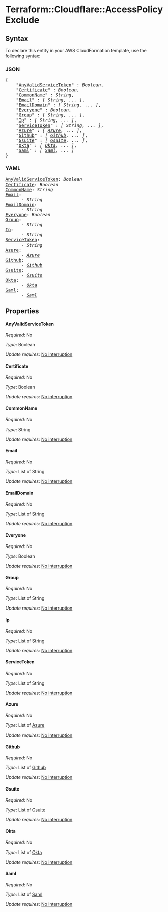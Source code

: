 # Terraform::Cloudflare::AccessPolicy Exclude

## Syntax

To declare this entity in your AWS CloudFormation template, use the following syntax:

### JSON

<pre>
{
    "<a href="#anyvalidservicetoken" title="AnyValidServiceToken">AnyValidServiceToken</a>" : <i>Boolean</i>,
    "<a href="#certificate" title="Certificate">Certificate</a>" : <i>Boolean</i>,
    "<a href="#commonname" title="CommonName">CommonName</a>" : <i>String</i>,
    "<a href="#email" title="Email">Email</a>" : <i>[ String, ... ]</i>,
    "<a href="#emaildomain" title="EmailDomain">EmailDomain</a>" : <i>[ String, ... ]</i>,
    "<a href="#everyone" title="Everyone">Everyone</a>" : <i>Boolean</i>,
    "<a href="#group" title="Group">Group</a>" : <i>[ String, ... ]</i>,
    "<a href="#ip" title="Ip">Ip</a>" : <i>[ String, ... ]</i>,
    "<a href="#servicetoken" title="ServiceToken">ServiceToken</a>" : <i>[ String, ... ]</i>,
    "<a href="#azure" title="Azure">Azure</a>" : <i>[ <a href="exclude-azure.md">Azure</a>, ... ]</i>,
    "<a href="#github" title="Github">Github</a>" : <i>[ <a href="exclude-github.md">Github</a>, ... ]</i>,
    "<a href="#gsuite" title="Gsuite">Gsuite</a>" : <i>[ <a href="exclude-gsuite.md">Gsuite</a>, ... ]</i>,
    "<a href="#okta" title="Okta">Okta</a>" : <i>[ <a href="exclude-okta.md">Okta</a>, ... ]</i>,
    "<a href="#saml" title="Saml">Saml</a>" : <i>[ <a href="exclude-saml.md">Saml</a>, ... ]</i>
}
</pre>

### YAML

<pre>
<a href="#anyvalidservicetoken" title="AnyValidServiceToken">AnyValidServiceToken</a>: <i>Boolean</i>
<a href="#certificate" title="Certificate">Certificate</a>: <i>Boolean</i>
<a href="#commonname" title="CommonName">CommonName</a>: <i>String</i>
<a href="#email" title="Email">Email</a>: <i>
      - String</i>
<a href="#emaildomain" title="EmailDomain">EmailDomain</a>: <i>
      - String</i>
<a href="#everyone" title="Everyone">Everyone</a>: <i>Boolean</i>
<a href="#group" title="Group">Group</a>: <i>
      - String</i>
<a href="#ip" title="Ip">Ip</a>: <i>
      - String</i>
<a href="#servicetoken" title="ServiceToken">ServiceToken</a>: <i>
      - String</i>
<a href="#azure" title="Azure">Azure</a>: <i>
      - <a href="exclude-azure.md">Azure</a></i>
<a href="#github" title="Github">Github</a>: <i>
      - <a href="exclude-github.md">Github</a></i>
<a href="#gsuite" title="Gsuite">Gsuite</a>: <i>
      - <a href="exclude-gsuite.md">Gsuite</a></i>
<a href="#okta" title="Okta">Okta</a>: <i>
      - <a href="exclude-okta.md">Okta</a></i>
<a href="#saml" title="Saml">Saml</a>: <i>
      - <a href="exclude-saml.md">Saml</a></i>
</pre>

## Properties

#### AnyValidServiceToken

_Required_: No

_Type_: Boolean

_Update requires_: [No interruption](https://docs.aws.amazon.com/AWSCloudFormation/latest/UserGuide/using-cfn-updating-stacks-update-behaviors.html#update-no-interrupt)

#### Certificate

_Required_: No

_Type_: Boolean

_Update requires_: [No interruption](https://docs.aws.amazon.com/AWSCloudFormation/latest/UserGuide/using-cfn-updating-stacks-update-behaviors.html#update-no-interrupt)

#### CommonName

_Required_: No

_Type_: String

_Update requires_: [No interruption](https://docs.aws.amazon.com/AWSCloudFormation/latest/UserGuide/using-cfn-updating-stacks-update-behaviors.html#update-no-interrupt)

#### Email

_Required_: No

_Type_: List of String

_Update requires_: [No interruption](https://docs.aws.amazon.com/AWSCloudFormation/latest/UserGuide/using-cfn-updating-stacks-update-behaviors.html#update-no-interrupt)

#### EmailDomain

_Required_: No

_Type_: List of String

_Update requires_: [No interruption](https://docs.aws.amazon.com/AWSCloudFormation/latest/UserGuide/using-cfn-updating-stacks-update-behaviors.html#update-no-interrupt)

#### Everyone

_Required_: No

_Type_: Boolean

_Update requires_: [No interruption](https://docs.aws.amazon.com/AWSCloudFormation/latest/UserGuide/using-cfn-updating-stacks-update-behaviors.html#update-no-interrupt)

#### Group

_Required_: No

_Type_: List of String

_Update requires_: [No interruption](https://docs.aws.amazon.com/AWSCloudFormation/latest/UserGuide/using-cfn-updating-stacks-update-behaviors.html#update-no-interrupt)

#### Ip

_Required_: No

_Type_: List of String

_Update requires_: [No interruption](https://docs.aws.amazon.com/AWSCloudFormation/latest/UserGuide/using-cfn-updating-stacks-update-behaviors.html#update-no-interrupt)

#### ServiceToken

_Required_: No

_Type_: List of String

_Update requires_: [No interruption](https://docs.aws.amazon.com/AWSCloudFormation/latest/UserGuide/using-cfn-updating-stacks-update-behaviors.html#update-no-interrupt)

#### Azure

_Required_: No

_Type_: List of <a href="exclude-azure.md">Azure</a>

_Update requires_: [No interruption](https://docs.aws.amazon.com/AWSCloudFormation/latest/UserGuide/using-cfn-updating-stacks-update-behaviors.html#update-no-interrupt)

#### Github

_Required_: No

_Type_: List of <a href="exclude-github.md">Github</a>

_Update requires_: [No interruption](https://docs.aws.amazon.com/AWSCloudFormation/latest/UserGuide/using-cfn-updating-stacks-update-behaviors.html#update-no-interrupt)

#### Gsuite

_Required_: No

_Type_: List of <a href="exclude-gsuite.md">Gsuite</a>

_Update requires_: [No interruption](https://docs.aws.amazon.com/AWSCloudFormation/latest/UserGuide/using-cfn-updating-stacks-update-behaviors.html#update-no-interrupt)

#### Okta

_Required_: No

_Type_: List of <a href="exclude-okta.md">Okta</a>

_Update requires_: [No interruption](https://docs.aws.amazon.com/AWSCloudFormation/latest/UserGuide/using-cfn-updating-stacks-update-behaviors.html#update-no-interrupt)

#### Saml

_Required_: No

_Type_: List of <a href="exclude-saml.md">Saml</a>

_Update requires_: [No interruption](https://docs.aws.amazon.com/AWSCloudFormation/latest/UserGuide/using-cfn-updating-stacks-update-behaviors.html#update-no-interrupt)

